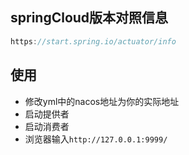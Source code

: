 ## springCloud版本对照信息

```go
https://start.spring.io/actuator/info
```

## 使用

- 修改yml中的nacos地址为你的实际地址
- 启动提供者
- 启动消费者
- 浏览器输入`http://127.0.0.1:9999/`


